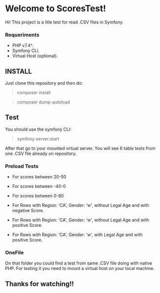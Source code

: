 # Welcome to ScoresTest!

Hi! This project is a litle test for read .CSV files in Symfony.
### Requeriments
- PHP v7.4^.
- Symfony CLI.
- Virtual Host (optional).

## INSTALL

Just clone this repository and then do:
>composer install

>composer dump-autoload

## Test
You should use the symfony CLI:
>symfony server:start

After that go to your mounted virtual server. You will see 6 table tests from one .CSV file already on repository.

### Preload Tests
- For scores between 20-50
- For scores between -40-0
- For scores between 0-80


- For Rows with Region: 'CA', Gender: 'w', without Legal Age and with negative Score.
- For Rows with Region: 'CA', Gender: 'w', without Legal Age and with positive Score.
- For Rows with Region: 'CA', Gender: 'w', with Legal Age and with positive Score.

### OneFile

On that folder you could find a test from same .CSV file doing with native PHP.
For testing it you need to mount a virtual host on your local machine.
## Thanks for watching!!
